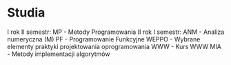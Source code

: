 # Studia
I rok
  II semestr:
    MP - Metody Programowania
II rok
  I semestr:
    ANM - Analiza numeryczna (M)
    PF - Programowanie Funkcyjne
    WEPPO - Wybrane elementy praktyki projektowania oprogramowania
    WWW - Kurs WWW
    MIA - Metody implementacji algorytmów
